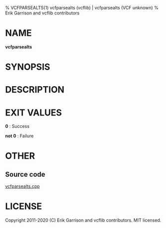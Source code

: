 % VCFPARSEALTS(1) vcfparsealts (vcflib) | vcfparsealts (VCF unknown)
% Erik Garrison and vcflib contributors

# NAME

**vcfparsealts**

# SYNOPSIS



# DESCRIPTION







# EXIT VALUES

**0**
: Success

**not 0**
: Failure

# OTHER

## Source code

[vcfparsealts.cpp](https://github.com/vcflib/vcflib/blob/master/src/vcfparsealts.cpp)

# LICENSE

Copyright 2011-2020 (C) Erik Garrison and vcflib contributors. MIT licensed.

<!--
  Created with ./scripts/bin2md.rb scripts/bin2md-template.erb
-->
